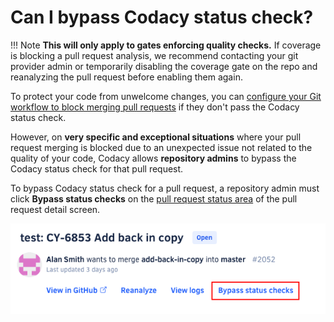 # Can I bypass Codacy status check?

!!! Note
  **This will only apply to gates enforcing quality checks.** If coverage is blocking a pull request analysis, we recommend contacting your git provider admin or temporarily disabling the coverage gate on the repo and reanalyzing the pull request before enabling them again.

To protect your code from unwelcome changes, you can [configure your Git workflow to block merging pull requests](../../getting-started/integrating-codacy-with-your-git-workflow.md#blocking-pull-requests) if they don't pass the Codacy status check.

However, on **very specific and exceptional situations** where your pull request merging is blocked due to an unexpected issue not related to the quality of your code, Codacy allows **repository admins** to bypass the Codacy status check for that pull request.

To bypass Codacy status check for a pull request, a repository admin must click **Bypass status checks** on the [pull request status area](../../repositories/pull-requests.md#status) of the pull request detail screen.

![Bypass status check for pull request](images/bypass-status-check.png)
